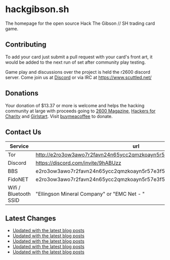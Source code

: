 # hackgibson.sh
The homepage for the open source Hack The Gibson // SH trading card game.


## Contributing

To add your card just submit a pull request with your card's front art, it would be added to the next run of set after community play testing.

Game play and discussions over the project is held the r2600 discord server. Come join us at [Discord](https://discord.com/invite/9hABUzz) or via IRC at https://www.scuttled.net/


## Donations

Your donation of $13.37 or more is welcome and helps the hacking community at large with proceeds going to [2600 Magazine](https://2600.com/), [Hackers for Charity](https://hackersforcharity.org) and [Girlstart](https://girlstart.org).  Visit [buymeacoffee](https://www.buymeacoffee.com/hackgibson.sh) to donate.


## Contact Us

Service | url
-|-
Tor | http://e2ro3ow3awo7r2favn24n65ycc2qmzkoayn5r57e3f56nvjwdcgg32ad.onion
Discord | https://discord.com/invite/9hABUzz
BBS | e2ro3ow3awo7r2favn24n65ycc2qmzkoayn5r57e3f56nvjwdcgg32ad.onion:23
FidoNET | e2ro3ow3awo7r2favn24n65ycc2qmzkoayn5r57e3f56nvjwdcgg32ad.onion:24554
Wifi / Bluetooth SSID | "Ellingson Mineral Company" or "EMC Net - <fidonet address>"

## Latest Changes
<!-- BLOG-POST-LIST:START -->
- [Updated with the latest blog posts](https://github.com/DFW2600/hackgibson.sh/commit/537e9e75bb41489dcc2428a51c43e9ff7764d88e)
- [Updated with the latest blog posts](https://github.com/DFW2600/hackgibson.sh/commit/4b2a8d26f45c4db5b09eb1d3b4a9c71fcd755889)
- [Updated with the latest blog posts](https://github.com/DFW2600/hackgibson.sh/commit/5137d825a5fd8f97e4c5df2bbb91347bfc9ea7cd)
- [Updated with the latest blog posts](https://github.com/DFW2600/hackgibson.sh/commit/a4e3d8136ade47d5e6d6c2e387e35385f92d81ee)
- [Updated with the latest blog posts](https://github.com/DFW2600/hackgibson.sh/commit/9c463073f7f1ec955cea5b097d1e2b3e97687b33)
<!-- BLOG-POST-LIST:END -->
